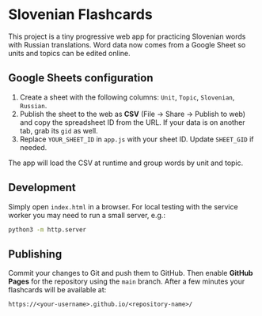 # Slovenian Flashcards

This project is a tiny progressive web app for practicing Slovenian words with Russian translations. Word data now comes from a Google Sheet so units and topics can be edited online.

## Google Sheets configuration
1. Create a sheet with the following columns: `Unit`, `Topic`, `Slovenian`, `Russian`.
2. Publish the sheet to the web as **CSV** (File → Share → Publish to web) and copy the spreadsheet ID from the URL. If your data is on another tab, grab its `gid` as well.
3. Replace `YOUR_SHEET_ID` in `app.js` with your sheet ID. Update `SHEET_GID` if needed.

The app will load the CSV at runtime and group words by unit and topic.

## Development
Simply open `index.html` in a browser. For local testing with the service worker you may need to run a small server, e.g.:

```bash
python3 -m http.server
```

## Publishing
Commit your changes to Git and push them to GitHub. Then enable **GitHub Pages** for the repository using the `main` branch. After a few minutes your flashcards will be available at:

```
https://<your-username>.github.io/<repository-name>/
```
